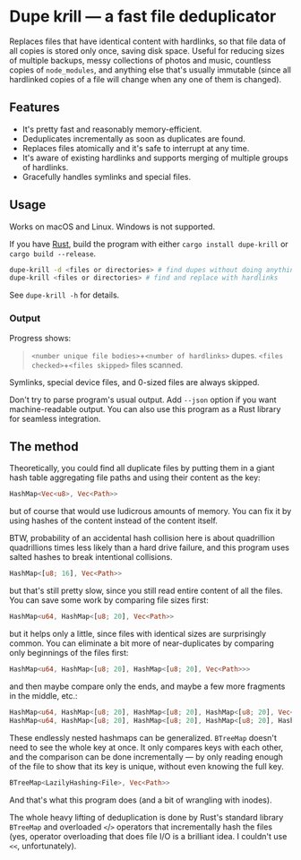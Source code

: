 # Dupe k*r*ill — a fast file deduplicator

Replaces files that have identical content with hardlinks, so that file data of all copies is stored only once, saving disk space. Useful for reducing sizes of multiple backups, messy collections of photos and music, countless copies of `node_modules`, and anything else that's usually immutable (since all hardlinked copies of a file will change when any one of them is changed).


## Features

* It's pretty fast and reasonably memory-efficient.
* Deduplicates incrementally as soon as duplicates are found.
* Replaces files atomically and it's safe to interrupt at any time.
* It's aware of existing hardlinks and supports merging of multiple groups of hardlinks.
* Gracefully handles symlinks and special files.

## Usage

Works on macOS and Linux. Windows is not supported.

If you have [Rust](https://www.rust-lang.org/), build the program with either `cargo install dupe-krill` or `cargo build --release`.

```sh
dupe-krill -d <files or directories> # find dupes without doing anything
dupe-krill <files or directories> # find and replace with hardlinks
```

See `dupe-krill -h` for details.

### Output

Progress shows:

> `<number unique file bodies>`+`<number of hardlinks>` dupes. `<files checked>`+`<files skipped>` files scanned.

Symlinks, special device files, and 0-sized files are always skipped.

Don't try to parse program's usual output. Add `--json` option if you want machine-readable output. You can also use this program as a Rust library for seamless integration.

## The method

Theoretically, you could find all duplicate files by putting them in a giant hash table aggregating file paths and using their content as the key:

```rust
HashMap<Vec<u8>, Vec<Path>>
```

but of course that would use ludicrous amounts of memory. You can fix it by using hashes of the content instead of the content itself.

BTW, probability of an accidental hash collision here is about quadrillion quadrillions times less likely than a hard drive failure, and this program uses salted hashes to break intentional collisions.

```rust
HashMap<[u8; 16], Vec<Path>>
```

but that's still pretty slow, since you still read entire content of all the files. You can save some work by comparing file sizes first:

```rust
HashMap<u64, HashMap<[u8; 20], Vec<Path>>
```

but it helps only a little, since files with identical sizes are surprisingly common. You can eliminate a bit more of near-duplicates by comparing only beginnings of the files first:

```rust
HashMap<u64, HashMap<[u8; 20], HashMap<[u8; 20], Vec<Path>>>
```

and then maybe compare only the ends, and maybe a few more fragments in the middle, etc.:

```rust
HashMap<u64, HashMap<[u8; 20], HashMap<[u8; 20], HashMap<[u8; 20], Vec<Path>>>>
HashMap<u64, HashMap<[u8; 20], HashMap<[u8; 20], HashMap<[u8; 20], HashMap<[u8; 20], HashMap<[u8; 20], …>>>>
```

These endlessly nested hashmaps can be generalized. `BTreeMap` doesn't need to see the whole key at once. It only compares keys with each other, and the comparison can be done incrementally — by only reading enough of the file to show that its key is unique, without even knowing the full key.

```rust
BTreeMap<LazilyHashing<File>, Vec<Path>>
```

And that's what this program does (and a bit of wrangling with inodes).

The whole heavy lifting of deduplication is done by Rust's standard library `BTreeMap` and overloaded `<`/`>` operators that incrementally hash the files (yes, operator overloading that does file I/O is a brilliant idea. I couldn't use `<<`, unfortunately).
